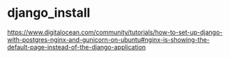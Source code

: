# django_install

https://www.digitalocean.com/community/tutorials/how-to-set-up-django-with-postgres-nginx-and-gunicorn-on-ubuntu#nginx-is-showing-the-default-page-instead-of-the-django-application
